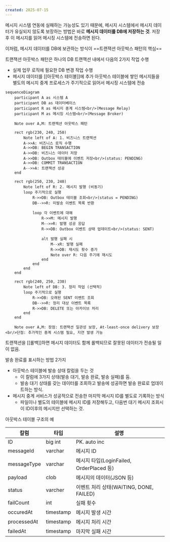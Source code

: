 ```yaml
---
created: 2025-07-15
---
```

메시지 시스템 연동에 실패하는 가능성도 있기 때문에, 메시지 시스템에서 메시지 데이터가 유실되지 않도록 보장하는 방법은 바로 **메시지 데이터를 DB에 저장하는 것**. 저장 후 이 메시지를 읽어 메시징 시스템에 전송하면 된다.

이처럼, 메시지 데이터를 DB에 보관하는 방식이 ==트랜잭션 아웃박스 패턴의 핵심==

트랜잭션 아웃박스 패턴은 하나의 DB 트랜잭션 내에서 다음의 2가지 작업 수행
- 실제 업무 로직에 필요한 DB 변경 작업 수행
- 메시지 데이터를 [[아웃박스 테이블]]에 추가
아웃박스 테이블에 쌓인 메시지들을 별도의 메시지 중계 프로세스가 주기적으로 읽어서 메시징 시스템에 전송

```mermaid
sequenceDiagram
    participant A as 시스템 A
    participant DB as 데이터베이스
    participant R as 메시지 중계 시스템<br/>(Message Relay)
    participant M as 메시징 시스템<br/>(Message Broker)
    
    Note over A,M: 트랜잭션 아웃박스 패턴

    rect rgb(230, 240, 250)
        Note left of A: 1. 비즈니스 트랜잭션
        A->>A: 비즈니스 로직 수행
        A->>DB: BEGIN TRANSACTION
        A->>DB: 비즈니스 데이터 저장
        A->>DB: Outbox 테이블에 이벤트 저장<br/>(status: PENDING)
        A->>DB: COMMIT TRANSACTION
        A-->>A: 트랜잭션 성공
    end

    rect rgb(250, 230, 240)
        Note left of R: 2. 메시지 발행 (비동기)
        loop 주기적으로 실행
            R->>DB: Outbox 테이블 조회<br/>(status = PENDING)
            DB-->>R: 미발송 이벤트 목록 반환
            
            loop 각 이벤트에 대해
                R->>M: 메시지 발행
                M-->>R: 발행 성공 응답
                R->>DB: Outbox 이벤트 상태 업데이트<br/>(status: SENT)
                
                alt 발행 실패 시
                    M--xR: 발행 실패
                    R->>DB: 재시도 횟수 증가
                    Note over R: 다음 주기에 재시도
                end
            end
        end
    end

    rect rgb(240, 250, 230)
        Note left of DB: 3. 정리 작업 (선택적)
        loop 주기적으로 실행
            R->>DB: 오래된 SENT 이벤트 조회
            DB-->>R: 정리 대상 이벤트 목록
            R->>DB: DELETE 또는 아카이브 처리
        end
    end

    Note over A,M: 장점: 트랜잭션 일관성 보장, At-least-once delivery 보장<br/>단점: 추가적인 중계 시스템 필요, 지연 발생 가능
```
트랜잭션을 [[롤백]]하면 메시지 데이터도 함께 롤백되므로 잘못된 데이터가 전송될 일이 없음.

발송 완료를 표시하는 방법 2가지
- 아웃박스 테이블에 발송 상태 칼럼을 두는 것
	- 이 칼럼에 3가지 상태(발송 대기, 발송 완료, 발송 실패)를 둠.
	- 발송 대기 상태를 갖는 데이터를 조회하고 발송에 성공하면 발송 완료로 업데이트하는 방식.
- 메시지 중계 서비스가 성공적으로 전송한 마지막 메시지 ID를 별도로 기록하는 방식
	- 파일이나 별도의 테이블에 메시지 ID를 저장해두고, 다음번 대기 메시지 조회시 이 ID이후의 메시지만 선택하는 것.

아웃박스 테이블 구조의 예

| 칼럼          | 타입        | 설명                                 |
| ----------- | --------- | ---------------------------------- |
| ID          | big int   | PK. auto inc                       |
| messageId   | varchar   | 메시지 ID                             |
| messageType | varchar   | 메시지 타입(LoginFailed, OrderPlaced 등) |
| payload     | clob      | 메시지의 데이터(JSON 등)                   |
| status      | varcher   | 이벤트 처리 상태(WAITING, DONE, FAILED)   |
| failCount   | int       | 실패 횟수                              |
| occuredAt   | timestamp | 메시지 발생 시간                          |
| processedAt | timestamp | 메시지 처리 시간                          |
| failedAt    | timestamp | 마지막 실패 시간                          |
